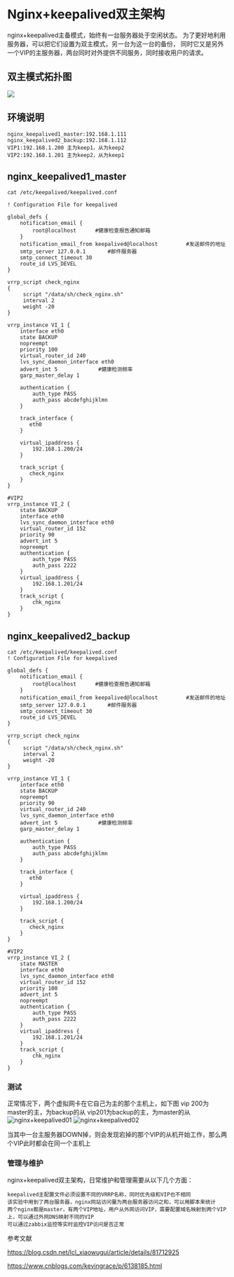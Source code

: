 # Nginx+keepalived双主架构

nginx+keepalived主备模式，始终有一台服务器处于空闲状态。
为了更好地利用服务器，可以把它们设置为双主模式，另一台为这一台的备份，
同时它又是另外一个VIP的主服务器，两台同时对外提供不同服务，同时接收用户的请求。

## 双主模式拓扑图
![](../../img/nginx+keepalived5.png)

## 环境说明
    nginx_keepalived1_master:192.168.1.111
    nginx_keepalived2_backup:192.168.1.112
    VIP1:192.168.1.200 主为keep1，从为keep2
    VIP2:192.168.1.201 主为keep2，从为keep1
    
## nginx_keepalived1_master

    cat /etc/keepalived/keepalived.conf 

    ! Configuration File for keepalived
    
    global_defs {
        notification_email {
            root@localhost      #健康检查报告通知邮箱
        }
        notification_email_from keepalived@localhost         #发送邮件的地址
        smtp_server 127.0.0.1       #邮件服务器
        smtp_connect_timeout 30
        route_id LVS_DEVEL
    }
    
    vrrp_script check_nginx 
    {
         script "/data/sh/check_nginx.sh"  
         interval 2
         weight -20
    }
    
    vrrp_instance VI_1 {
        interface eth0
        state BACKUP
        nopreempt
        priority 100
        virtual_router_id 240
        lvs_sync_daemon_interface eth0
        advert_int 5             #健康检测频率
        garp_master_delay 1
        
        authentication {  
            auth_type PASS  
            auth_pass abcdefghijklmn
        }  
        
        track_interface {
           eth0
        }
    
        virtual_ipaddress {
            192.168.1.200/24
        }
    
        track_script {
           check_nginx
        }
    }
    
    #VIP2
    vrrp_instance VI_2 {
        state BACKUP
        interface eth0
        lvs_sync_daemon_interface eth0
        virtual_router_id 152
        priority 90
        advert_int 5
        nopreempt
        authentication {
            auth_type PASS
            auth_pass 2222
        }
        virtual_ipaddress {
            192.168.1.201/24
        }
        track_script {
            chk_nginx
        }
    }

## nginx_keepalived2_backup
    cat /etc/keepalived/keepalived.conf 
    ! Configuration File for keepalived
    
    global_defs {
        notification_email {
            root@localhost      #健康检查报告通知邮箱
        }
        notification_email_from keepalived@localhost         #发送邮件的地址
        smtp_server 127.0.0.1       #邮件服务器
        smtp_connect_timeout 30
        route_id LVS_DEVEL
    }
    
    vrrp_script check_nginx 
    {
         script "/data/sh/check_nginx.sh"  
         interval 2
         weight -20
    }
    
    vrrp_instance VI_1 {
        interface eth0
        state BACKUP
        nopreempt
        priority 90
        virtual_router_id 240
        lvs_sync_daemon_interface eth0 
        advert_int 5             #健康检测频率
        garp_master_delay 1
        
        authentication {  
            auth_type PASS  
            auth_pass abcdefghijklmn
        }  
        
        track_interface {
           eth0
        }
    
        virtual_ipaddress {
            192.168.1.200/24
        }
    
        track_script {
           check_nginx
        }
    }
    
    #VIP2
    vrrp_instance VI_2 {
        state MASTER
        interface eth0
        lvs_sync_daemon_interface eth0
        virtual_router_id 152
        priority 100
        advert_int 5
        nopreempt
        authentication {
            auth_type PASS
            auth_pass 2222
        }
        virtual_ipaddress {
            192.168.1.201/24
        }
        track_script {
            chk_nginx
        }
    }

### 测试
正常情况下，两个虚拟网卡在它自己为主的那个主机上，如下图 
vip 200为master的主，为backup的从  vip201为backup的主，为master的从
![nginx+keepalived01](../../img/nginx+keepalived6.png)
![nginx+keepalived02](../../img/nginx+keeplaived7.png)

当其中一台主服务器DOWN掉，则会发现宕掉的那个VIP的从机开始工作，那么两个VIP此时都会在同一个主机上 


### 管理与维护
nginx+keepalived双主架构，日常维护和管理需要从以下几个方面：

    keepalived主配置文件必须设置不同的VRRP名称，同时优先级和VIP也不相同
    该实验中用到了两台服务器，nginx网站访问量为两台服务器访问之和，可以用脚本来统计
    两个nginx都是master，有两个VIP地址，用户从外网访问VIP，需要配置域名映射到两个VIP上，可以通过外网DNS映射不同的VIP
    可以通过zabbix监控等实时监控VIP访问是否正常


参考文献

https://blog.csdn.net/lcl_xiaowugui/article/details/81712925

https://www.cnblogs.com/kevingrace/p/6138185.html